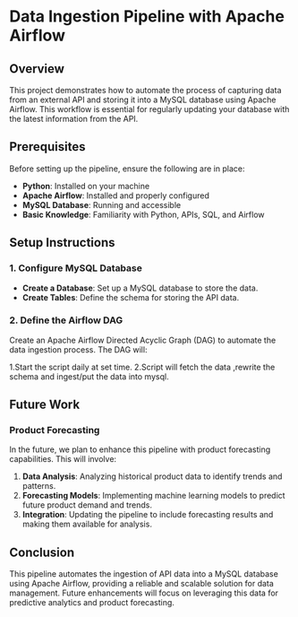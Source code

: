 # **Data Ingestion Pipeline with Apache Airflow**

## **Overview**

This project demonstrates how to automate the process of capturing data from an external API and storing it into a MySQL database using Apache Airflow. This workflow is essential for regularly updating your database with the latest information from the API.

## **Prerequisites**

Before setting up the pipeline, ensure the following are in place:

- **Python**: Installed on your machine
- **Apache Airflow**: Installed and properly configured
- **MySQL Database**: Running and accessible
- **Basic Knowledge**: Familiarity with Python, APIs, SQL, and Airflow

## **Setup Instructions**

### **1. Configure MySQL Database**

- **Create a Database**: Set up a MySQL database to store the data.
- **Create Tables**: Define the schema for storing the API data.

### **2. Define the Airflow DAG**

Create an Apache Airflow Directed Acyclic Graph (DAG) to automate the data ingestion process. The DAG will:

1.Start the script daily at set time.
2.Script will fetch the data ,rewrite the schema and ingest/put the data into mysql.
## **Future Work**

### **Product Forecasting**

In the future, we plan to enhance this pipeline with product forecasting capabilities. This will involve:

1. **Data Analysis**: Analyzing historical product data to identify trends and patterns.
2. **Forecasting Models**: Implementing machine learning models to predict future product demand and trends.
3. **Integration**: Updating the pipeline to include forecasting results and making them available for analysis.

## **Conclusion**

This pipeline automates the ingestion of API data into a MySQL database using Apache Airflow, providing a reliable and scalable solution for data management. Future enhancements will focus on leveraging this data for predictive analytics and product forecasting.

